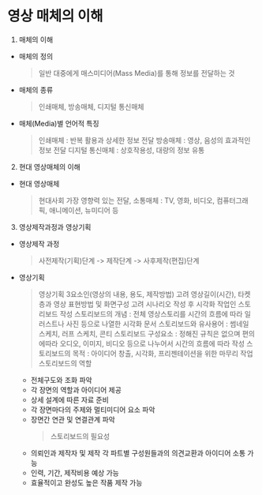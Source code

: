 # 영상 매체의 이해

1. 매체의 이해

- 매체의 정의
  > 일반 대중에게 매스미디어(Mass Media)를 통해 정보를 전달하는 것
- 매체의 종류
  > 인쇄매체, 방송매체, 디지털 통신매체
- 매체(Media)별 언어적 특징
  > 인쇄매체 : 반복 활용과 상세한 정보 전달
  > 방송매체 : 영상, 음성의 효과적인 정보 전달
  > 디지털 통신매체 : 상호작용성, 대량의 정보 유통

2. 현대 영상매체의 이해

- 현대 영상매체
  > 현대사회 가장 영향력 있는 전달, 소통매체 : TV, 영화, 비디오, 컴퓨터그래픽, 애니메이션, 뉴미디어 등

3. 영상제작과정과 영상기획

- 영상제작 과정
  > 사전제작(기획)단계 -> 제작단계 -> 사후제작(편집)단계
- 영상기획
  > 영상기획 3요소인(영상의 내용, 용도, 제작방법) 고려
  > 영상길이(시간), 타켓층과 영상 표현방법 및 화면구성 고려
  > 시나리오 작성 후 시각화 작업인 스토리보드 작성
  > 스토리보드의 개념 : 전체 영상스토리를 시간의 흐름에 따라 일러스트나 사진 등으로 나열한 시각화 문서
  > 스토리보드와 유사용어 : 썸네일 스케치, 러프 스케치, 콘티
  > 스토리보드 구성요소 : 정해진 규칙은 없으며 편의에따라 오디오, 이미지, 비디오 등으로 나누어서 시간의 흐름에 따라 작성
  > 스토리보드의 목적 : 아이디어 창출, 시각화, 프리젠테이션을 위한 마무리 작업
  > 스토리보드의 역할
  - 전체구도와 조화 파악
  - 각 장면의 역할과 아이디어 제공
  - 상세 설계에 따른 자료 준비
  - 각 장면마다의 주제와 멀티미디어 요소 파악
  - 장면간 연관 및 연결관계 파악
    > 스토리보드의 필요성
  - 의뢰인과 제작자 및 제작 각 파트별 구성원들과의 의견교환과 아이디어 소통 가능
  - 인력, 기간, 제작비용 예상 가능
  - 효율적이고 완성도 높은 작품 제작 가능
